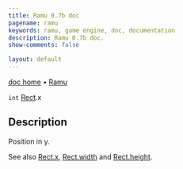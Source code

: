 ```yaml
---
title: Ramu 0.7b doc
pagename: ramu
keywords: ramu, game engine, doc, documentation
description: Ramu 0.7b doc.
show-comments: false

layout: default
---
```

[doc home](home) &#8226; [Ramu](../)  

``int`` [Rect](Rect).x

## Description
Position in y.

See also [Rect.x](Rect.x), [Rect.width](Rect.width) and [Rect.height](Rect.height).